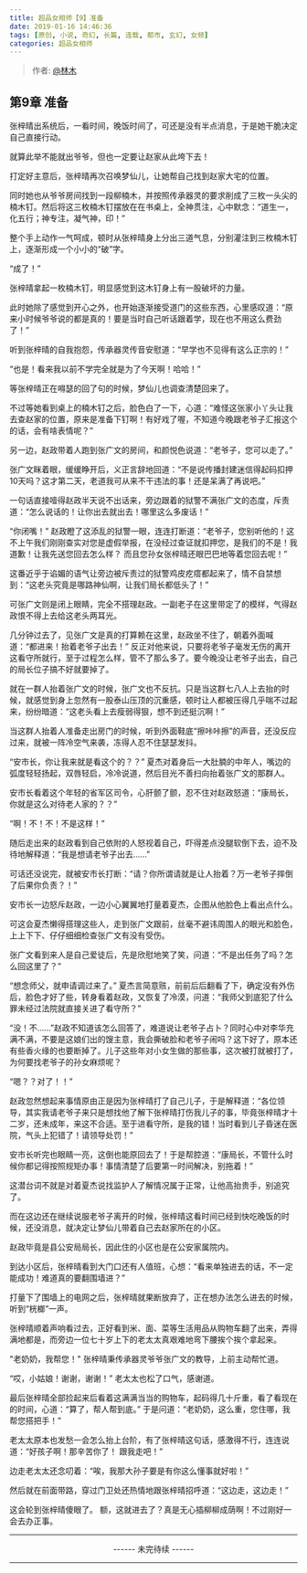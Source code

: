 ```yaml
---
title: 超品女相师【9】准备
date: 2019-01-16 14:46:36
tags: [原创, 小说, 奇幻, 长篇, 连载, 都市, 玄幻, 女频]
categories: 超品女相师
---
```


> 作者: [@林木](http://weibo.com/paigu77)

## 第9章 准备

张梓晴出系统后，一看时间，晚饭时间了，可还是没有半点消息，于是她干脆决定自己直接行动。

就算此举不能就出爷爷，但也一定要让赵家从此垮下去！

打定好主意后，张梓晴再次召唤梦仙儿，让她帮自己找到赵家大宅的位置。

同时她也从爷爷房间找到一段柳楠木，并按照传承器灵的要求削成了三枚一头尖的楠木钉。然后将这三枚楠木钉摆放在在书桌上，全神贯注，心中默念：“道生一，化五行；神专注，凝气神，印！” 

整个手上动作一气呵成，顿时从张梓晴身上分出三道气息，分别灌注到三枚楠木钉上，逐渐形成一个小小的“破”字。

“成了！” 

张梓晴拿起一枚楠木钉，明显感觉到这木钉身上有一股破坏的力量。

此时她除了感觉到开心之外，也开始逐渐接受道门的这些东西，心里感叹道：“原来小时候爷爷说的都是真的！要是当时自己听话跟着学，现在也不用这么费劲了！”

听到张梓晴的自我抱怨，传承器灵传音安慰道：“早学也不见得有这么正宗的！”

“也是！看来我以前不学完全就是为了今天啊！哈哈！”  

等张梓晴正在嘚瑟的回了句的时候，梦仙儿也调查清楚回来了。

不过等她看到桌上的楠木钉之后，脸色白了一下，心道：“难怪这张家小丫头让我去查赵家的位置，原来是准备下钉啊！有好戏了喔，不知道今晚跟老爷子汇报这个的话，会有啥表情呢？”

另一边，赵政带着人跑到张广文的房间，和颜悦色说道：“老爷子，您可以走了。”

张广文眯着眼，缓缓睁开后，义正言辞地回道：“不是说传播封建迷信得起码扣押10天吗？这才第二天，老道我可从来不干违法的事！还是呆满了再说吧。”

一句话直接噎得赵政半天说不出话来，旁边跟着的狱警不满张广文的态度，斥责道：“怎么说话的！让你出去就出去！哪里这么多废话！”

“你闭嘴！” 赵政瞪了这添乱的狱警一眼，连连打断道：“老爷子，您别听他的！这不上午我们刚刚查实对您是虚假举报，在没经过查证就扣押您，是我们的不是！我道歉！让我先送您回去怎么样？ 而且您孙女张梓晴还眼巴巴地等着您回去呢！”

这番近乎于谄媚的语气让旁边被斥责过的狱警鸡皮疙瘩都起来了，情不自禁想到：“这老头究竟是哪路神仙啊，让我们局长都低头了！”

可张广文则是闭上眼睛，完全不搭理赵政。一副老子在这里带定了的模样，气得赵政恨不得上去给这老头两耳光。

几分钟过去了，见张广文是真的打算赖在这里，赵政坐不住了，朝着外面喊道：“都进来！抬着老爷子出去！”  反正对他来说，只要将老爷子毫发无伤的离开这看守所就行，至于过程怎么样，管不了那么多了。要今晚没让老爷子出去，自己的局长位子搞不好就要掉了。

就在一群人抬着张广文的时候，张广文也不反抗。只是当这群七八人上去抬的时候，就感觉到身上忽然有一股泰山压顶的沉重感，顿时让人都被压得几乎喘不过起来，纷纷暗道：“这老头看上去瘦弱得狠，想不到还挺沉啊！”

当这群人抬着人准备走出房门的时候，听到外面鞋底“擦咔咔擦”的声音，还没反应过来，就被一阵冷空气来袭，冻得人忍不住瑟瑟发抖。

“安市长，你让我来就是看这个的？？” 夏杰对着身后一大肚腩的中年人，嘴边的弧度轻轻扬起，双唇轻启，冷冷说道，然后目光不善扫向抬着张广文的那群人。

安市长看着这个年轻的省军区司令，心肝颤了颤，忍不住对赵政怒道：“康局长，你就是这么对待老人家的？？”

“啊！不！不！不是这样！”

随后走出来的赵政看到自己依附的人怒视着自己，吓得差点没腿软倒下去，迫不及待地解释道：“我是想请老爷子出去……”

可话还没说完，就被安市长打断：“请？你所谓请就是让人抬着？万一老爷子摔倒了后果你负责？！”

安市长一边怒斥赵政，一边小心翼翼地打量着夏杰，企图从他脸色上看出点什么。

可这会夏杰懒得搭理这些人，走到张广文跟前，丝毫不避讳周围人的眼光和脸色，上上下下、仔仔细细检查张广文有没有受伤。

张广文看到来人是自己爱徒后，先是欣慰地笑了笑，问道：“不是出任务了吗？怎么回这里了？”

“想念师父，就申请调过来了。” 夏杰言简意赅，前前后后翻看了下，确定没有外伤后，脸色才好了些，转身看着赵政，又恢复了冷漠，问道：“我师父到底犯了什么罪未经过法院就直接关进了看守所？”

“没！不……”赵政不知道该怎么回答了，难道说让老爷子占卜？同时心中对李华充满不满，不要是这娘们出的馊主意，我会撕破脸和老爷子闹吗？这下好了，原本还有些香火缘的也要断掉了。儿子这些年对小女生做的那些事，这次被打就被打了，为何要找老爷子的孙女麻烦呢？  

“嗯？？对了！！”

赵政忽然想起来事情原由正是因为张梓晴打了自己儿子，于是解释道：“各位领导，其实我请老爷子来只是想找他了解下张梓晴打伤我儿子的事，毕竟张梓晴才十二岁，还未成年，来这不合适。至于进看守所，是我的错！当时看到儿子昏迷在医院，气头上犯错了！请领导处罚！”

安市长听完也眼睛一亮，这倒也能原回去了！于是帮腔道：“康局长，不管什么时候你都记得按照规矩办事！事情清楚了后要第一时间解决，别拖着！” 

这潜台词不就是对着夏杰说找监护人了解情况属于正常，让他高抬贵手，别追究了。

而在这边还在继续说服老爷子离开的时候，张梓晴这看时间已经到快吃晚饭的时候，还没消息，就决定让梦仙儿带着自己去赵家所在的小区。

赵政毕竟是县公安局局长，因此住的小区也是在公安家属院内。

到达小区后，张梓晴看到大门口还有人值班，心想：“看来单独进去的话，不一定能成功！难道真的要翻围墙进？” 

打量下了围墙上的电网之后，张梓晴就果断放弃了，正在想办法怎么进去的时候，听到“桄榔”一声。

张梓晴顺着声响看过去，正好看到米、面、菜等生活用品从购物车翻了出来，弄得满地都是，而旁边一位七十岁上下的老太太真艰难地弯下腰挨个挨个拿起来。

"老奶奶，我帮您！" 张梓晴秉传承器灵爷爷张广文的教导，上前主动帮忙道。

“哎，小姑娘！谢谢，谢谢！” 老太太也松了口气，感谢道。

最后张梓晴全部捡起来后看着这满满当当的购物车，起码得几十斤重，看了看现在的时间，心道：“算了，帮人帮到底。”  于是问道：“老奶奶，这么重，您住哪，我帮您搭把手！”

老太太原本也发愁一会怎么抬上台阶，有了张梓晴这句话，感激得不行，连连说道：“好孩子啊！那辛苦你了！ 跟我走吧！”

边走老太太还念叨着：“唉，我那大孙子要是有你这么懂事就好啦！” 

然后就在前面带路，穿过门卫处还热情地跟张梓晴招呼道：“这边走，这边走！”

这会轮到张梓晴傻眼了。 额，这就进去了？真是无心插柳柳成荫啊！不过刚好一会去办正事。

---

<center> ------ 未完待续 ------ </center>

---
